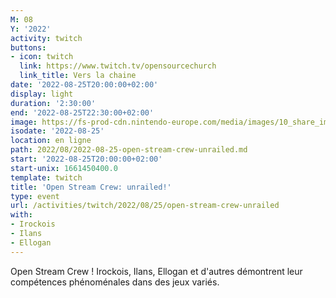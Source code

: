 ```yaml
---
M: 08
Y: '2022'
activity: twitch
buttons:
- icon: twitch
  link: https://www.twitch.tv/opensourcechurch
  link_title: Vers la chaine
date: '2022-08-25T20:00:00+02:00'
display: light
duration: '2:30:00'
end: '2022-08-25T22:30:00+02:00'
image: https://fs-prod-cdn.nintendo-europe.com/media/images/10_share_images/games_15/nintendo_switch_download_software_1/H2x1_NSwitchDS_Unrailed.jpg
isodate: '2022-08-25'
location: en ligne
path: 2022/08/2022-08-25-open-stream-crew-unrailed.md
start: '2022-08-25T20:00:00+02:00'
start-unix: 1661450400.0
template: twitch
title: 'Open Stream Crew: unrailed!'
type: event
url: /activities/twitch/2022/08/25/open-stream-crew-unrailed
with:
- Irockois
- Ilans
- Ellogan
---
```

Open Stream Crew ! Irockois, Ilans, Ellogan et d'autres démontrent leur compétences phénoménales dans des jeux variés.